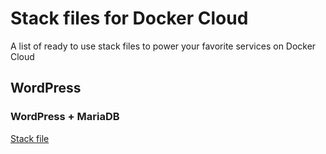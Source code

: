 # Stack files for Docker Cloud

A list of ready to use stack files to power your favorite services on Docker Cloud

## WordPress

### WordPress + MariaDB

[Stack file](wordpress-mariadb.yml)